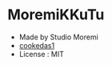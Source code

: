 # MoremiKKuTu
- Made by Studio Moremi
 - [cookedas1](https://github.com/cookedas1)
- License : MIT

